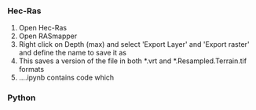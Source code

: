 
### Hec-Ras
1. Open Hec-Ras
2. Open RASmapper
3. Right click on Depth (max) and select 'Export Layer' and 'Export raster' and define the name to save it as
4. This saves a version of the file in both *.vrt and *.Resampled.Terrain.tif formats
5. ....ipynb contains code which 


### Python

